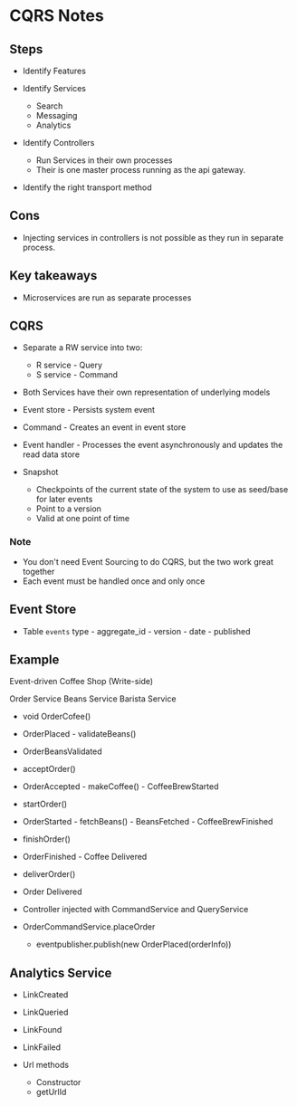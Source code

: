 # CQRS Notes

## Steps

- Identify Features

- Identify Services
  - Search
  - Messaging
  - Analytics

- Identify Controllers
  - Run Services in their own processes
  - Their is one master process running as the api gateway.

- Identify the right transport method

## Cons

- Injecting services in controllers is not possible as they run in separate process.

## Key takeaways

- Microservices are run as separate processes

## CQRS

- Separate a RW service into two:
  - R service - Query
  - S service - Command
- Both Services have their own representation of underlying models

- Event store - Persists system event
- Command - Creates an event in event store
- Event handler - Processes the event asynchronously and updates the read data store 

- Snapshot
  - Checkpoints of the current state of the system to use as seed/base for later events
  - Point to a version
  - Valid at one point of time

### Note

- You don't need Event Sourcing to do CQRS, but the two work great together 
- Each event must be handled once and only once

## Event Store

- Table `events`
  type - aggregate_id - version - date - published

## Example

Event-driven Coffee Shop (Write-side)

Order Service                       Beans Service                         Barista Service

- void OrderCofee()
- OrderPlaced
                                  - validateBeans()
- OrderBeansValidated

- acceptOrder()
- OrderAccepted
                                                                          - makeCoffee()
                                                                          - CoffeeBrewStarted
- startOrder()
- OrderStarted
                                    - fetchBeans()
                                    - BeansFetched
                                                                          - CoffeeBrewFinished
- finishOrder()
- OrderFinished
                                                                          - Coffee Delivered
- deliverOrder()
- Order Delivered


- Controller injected with CommandService and QueryService

- OrderCommandService.placeOrder
  - eventpublisher.publish(new OrderPlaced(orderInfo))

## Analytics Service

- LinkCreated
- LinkQueried
- LinkFound
- LinkFailed

- Url methods
  - Constructor
  - getUrlId
